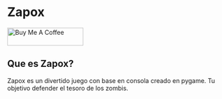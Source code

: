 # Zapox

<a href="https://www.buymeacoffee.com/xjahm" ><img src="https://cdn.buymeacoffee.com/buttons/default-orange.png" alt="Buy Me A Coffee" height="41" width="174"></a>

## Que es Zapox?

Zapox es un divertido juego con base en consola creado en pygame.
Tu objetivo defender el tesoro de los zombis.